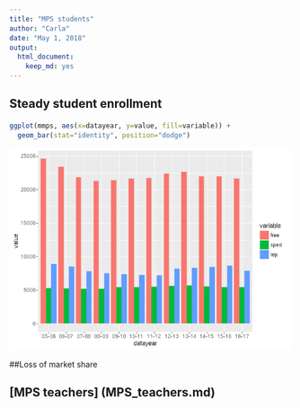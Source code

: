 ```yaml
---
title: "MPS students"
author: "Carla"
date: "May 1, 2018"
output: 
  html_document: 
    keep_md: yes
---
```




## Steady student enrollment


```r
ggplot(mmps, aes(x=datayear, y=value, fill=variable)) +
  geom_bar(stat="identity", position="dodge")
```

![](MPS_students_files/figure-html/unnamed-chunk-1-1.png)<!-- -->

##Loss of market share

## [MPS teachers] (MPS_teachers.md)
